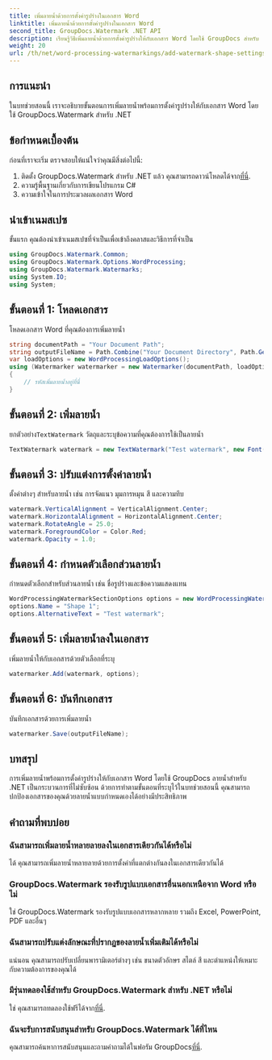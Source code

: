 ```yaml
---
title: เพิ่มลายน้ำด้วยการตั้งค่ารูปร่างในเอกสาร Word
linktitle: เพิ่มลายน้ำด้วยการตั้งค่ารูปร่างในเอกสาร Word
second_title: GroupDocs.Watermark .NET API
description: เรียนรู้วิธีเพิ่มลายน้ำด้วยการตั้งค่ารูปร่างให้กับเอกสาร Word โดยใช้ GroupDocs สำหรับ .NET ปกป้องเอกสารของคุณอย่างมีประสิทธิภาพ
weight: 20
url: /th/net/word-processing-watermarkings/add-watermark-shape-settings-word-docs/
---
```

## การแนะนำ
ในบทช่วยสอนนี้ เราจะอธิบายขั้นตอนการเพิ่มลายน้ำพร้อมการตั้งค่ารูปร่างให้กับเอกสาร Word โดยใช้ GroupDocs.Watermark สำหรับ .NET
## ข้อกำหนดเบื้องต้น
ก่อนที่เราจะเริ่ม ตรวจสอบให้แน่ใจว่าคุณมีสิ่งต่อไปนี้:
1.  ติดตั้ง GroupDocs.Watermark สำหรับ .NET แล้ว คุณสามารถดาวน์โหลดได้จาก[ที่นี่](https://releases.groupdocs.com/Watermark/net/).
2. ความรู้พื้นฐานเกี่ยวกับการเขียนโปรแกรม C#
3. ความเข้าใจในการประมวลผลเอกสาร Word

## นำเข้าเนมสเปซ
ขั้นแรก คุณต้องนำเข้าเนมสเปซที่จำเป็นเพื่อเข้าถึงคลาสและวิธีการที่จำเป็น
```csharp
using GroupDocs.Watermark.Common;
using GroupDocs.Watermark.Options.WordProcessing;
using GroupDocs.Watermark.Watermarks;
using System.IO;
using System;
```
## ขั้นตอนที่ 1: โหลดเอกสาร
โหลดเอกสาร Word ที่คุณต้องการเพิ่มลายน้ำ
```csharp
string documentPath = "Your Document Path";
string outputFileName = Path.Combine("Your Document Directory", Path.GetFileName(documentPath));
var loadOptions = new WordProcessingLoadOptions();
using (Watermarker watermarker = new Watermarker(documentPath, loadOptions))
{
    // รหัสเพิ่มลายน้ำอยู่ที่นี่
}
```
## ขั้นตอนที่ 2: เพิ่มลายน้ำ
 ยกตัวอย่าง`TextWatermark` วัตถุและระบุข้อความที่คุณต้องการใช้เป็นลายน้ำ
```csharp
TextWatermark watermark = new TextWatermark("Test watermark", new Font("Arial", 19));
```
## ขั้นตอนที่ 3: ปรับแต่งการตั้งค่าลายน้ำ
ตั้งค่าต่างๆ สำหรับลายน้ำ เช่น การจัดแนว มุมการหมุน สี และความทึบ
```csharp
watermark.VerticalAlignment = VerticalAlignment.Center;
watermark.HorizontalAlignment = HorizontalAlignment.Center;
watermark.RotateAngle = 25.0;
watermark.ForegroundColor = Color.Red;
watermark.Opacity = 1.0;
```
## ขั้นตอนที่ 4: กำหนดตัวเลือกส่วนลายน้ำ
กำหนดตัวเลือกสำหรับส่วนลายน้ำ เช่น ชื่อรูปร่างและข้อความแสดงแทน
```csharp
WordProcessingWatermarkSectionOptions options = new WordProcessingWatermarkSectionOptions();
options.Name = "Shape 1";
options.AlternativeText = "Test watermark";
```
## ขั้นตอนที่ 5: เพิ่มลายน้ำลงในเอกสาร
เพิ่มลายน้ำให้กับเอกสารด้วยตัวเลือกที่ระบุ
```csharp
watermarker.Add(watermark, options);
```
## ขั้นตอนที่ 6: บันทึกเอกสาร
บันทึกเอกสารด้วยการเพิ่มลายน้ำ
```csharp
watermarker.Save(outputFileName);
```

## บทสรุป
การเพิ่มลายน้ำพร้อมการตั้งค่ารูปร่างให้กับเอกสาร Word โดยใช้ GroupDocs ลายน้ำสำหรับ .NET เป็นกระบวนการที่ไม่ซับซ้อน ด้วยการทำตามขั้นตอนที่ระบุไว้ในบทช่วยสอนนี้ คุณสามารถปกป้องเอกสารของคุณด้วยลายน้ำแบบกำหนดเองได้อย่างมีประสิทธิภาพ
## คำถามที่พบบ่อย
### ฉันสามารถเพิ่มลายน้ำหลายลายลงในเอกสารเดียวกันได้หรือไม่
ได้ คุณสามารถเพิ่มลายน้ำหลายลายด้วยการตั้งค่าที่แตกต่างกันลงในเอกสารเดียวกันได้
### GroupDocs.Watermark รองรับรูปแบบเอกสารอื่นนอกเหนือจาก Word หรือไม่
ใช่ GroupDocs.Watermark รองรับรูปแบบเอกสารหลากหลาย รวมถึง Excel, PowerPoint, PDF และอื่นๆ
### ฉันสามารถปรับแต่งลักษณะที่ปรากฏของลายน้ำเพิ่มเติมได้หรือไม่
แน่นอน คุณสามารถปรับเปลี่ยนพารามิเตอร์ต่างๆ เช่น ขนาดตัวอักษร สไตล์ สี และตำแหน่งให้เหมาะกับความต้องการของคุณได้
### มีรุ่นทดลองใช้สำหรับ GroupDocs.Watermark สำหรับ .NET หรือไม่
 ใช่ คุณสามารถทดลองใช้ฟรีได้จาก[ที่นี่](https://releases.groupdocs.com/).
### ฉันจะรับการสนับสนุนสำหรับ GroupDocs.Watermark ได้ที่ไหน
 คุณสามารถค้นหาการสนับสนุนและถามคำถามได้ในฟอรัม GroupDocs[ที่นี่](https://forum.groupdocs.com/c/watermark/19).